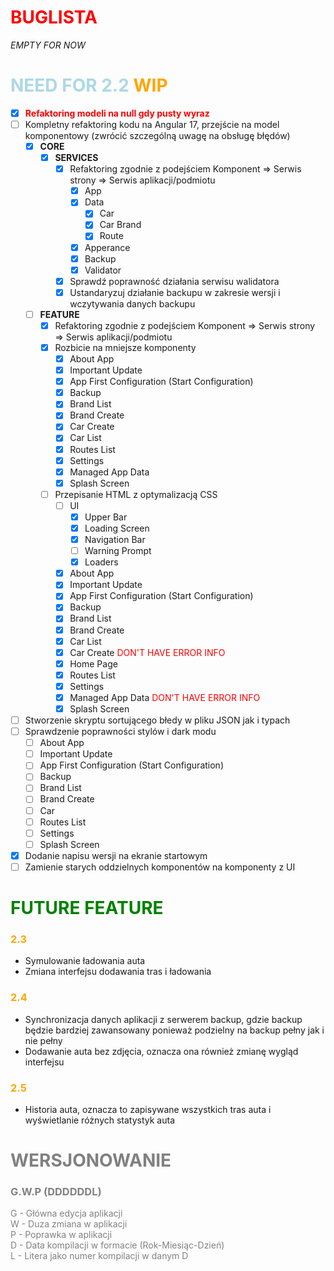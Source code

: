 # <r>BUGLISTA
*EMPTY FOR NOW*

# <lb>NEED FOR 2.2 <o>**WIP**</o>

- [x] <r>**Refaktoring modeli na null gdy pusty wyraz** </r>
- [ ] Kompletny refaktoring kodu na Angular 17, przejście na model komponentowy (zwrócić szczególną uwagę na obsługę błędów)
    - [x] **CORE**
        - [x] **SERVICES**
            - [x] Refaktoring zgodnie z podejściem 
                    Komponent => Serwis strony => Serwis aplikacji/podmiotu
                - [x] App 
                - [x] Data
                    - [x] Car 
                    - [x] Car Brand
                    - [x] Route
                - [x] Apperance
                - [x] Backup
                - [x] Validator 
            - [x] Sprawdź poprawność działania serwisu walidatora
            - [x] Ustandaryzuj działanie backupu w zakresie wersji i wczytywania danych backupu
    - [ ] **FEATURE**
        - [x] Refaktoring zgodnie z podejściem 
                Komponent => Serwis strony => Serwis aplikacji/podmiotu
        - [x] Rozbicie na mniejsze komponenty
            - [x] About App
            - [x] Important Update
            - [x] App First Configuration (Start Configuration)
            - [x] Backup
            - [x] Brand List
            - [x] Brand Create
            - [x] Car Create
            - [x] Car List 
            - [x] Routes List
            - [x] Settings
            - [x] Managed App Data
            - [x] Splash Screen
        - [ ] Przepisanie HTML z optymalizacją CSS
            - [ ] UI
                - [x] Upper Bar
                - [x] Loading Screen
                - [x] Navigation Bar
                - [ ] Warning Prompt
                - [x] Loaders 
            - [x] About App
            - [x] Important Update
            - [x] App First Configuration (Start Configuration)
            - [x] Backup
            - [x] Brand List
            - [x] Brand Create
            - [x] Car List
            - [x] Car Create <r>DON'T HAVE ERROR INFO</r>
            - [x] Home Page 
            - [x] Routes List
            - [x] Settings
            - [x] Managed App Data <r>DON'T HAVE ERROR INFO</r>
            - [x] Splash Screen
- [ ] Stworzenie skryptu sortującego błedy w pliku JSON jak i typach
- [ ] Sprawdzenie poprawności stylów i dark modu
    - [ ] About App
    - [ ] Important Update
    - [ ] App First Configuration (Start Configuration)
    - [ ] Backup
    - [ ] Brand List
    - [ ] Brand Create
    - [ ] Car 
    - [ ] Routes List
    - [ ] Settings
    - [ ] Splash Screen
- [x] Dodanie napisu wersji na ekranie startowym
- [ ] Zamienie starych oddzielnych komponentów na komponenty z UI

# <g>FUTURE FEATURE

### <o>2.3
- Symulowanie ładowania auta
- Zmiana interfejsu dodawania tras i ładowania

### <o>2.4
- Synchronizacja danych aplikacji z serwerem backup, gdzie backup będzie bardziej zawansowany ponieważ podzielny na backup pełny jak i nie pełny
- Dodawanie auta bez zdjęcia, oznacza ona również zmianę wygląd interfejsu

### <o>2.5
- Historia auta, oznacza to zapisywane wszystkich tras auta i wyświetlanie różnych statystyk auta

# <gr>WERSJONOWANIE

### <gr>G.W.P (DDDDDDL)

<gr>G - Główna edycja aplikacji<br>
W - Duza zmiana w aplikacji<br>
P - Poprawka w aplikacji<br>
D - Data kompilacji w formacie (Rok-Miesiąc-Dzień)<br>
L - Litera jako numer kompilacji w danym D<br>

<style>
r { color: Red }
o { color: Orange }
g { color: Green }
lb { color: Lightblue }
gr { color: gray }
dg { color: DarkGreen }
db { color: Darkblue}
</style>
